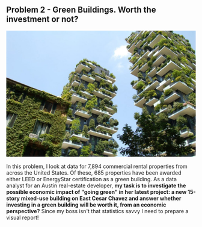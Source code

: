 ## Problem 2 - Green Buildings. Worth the investment or not?
![GreenBuildings](https://github.com/sagar-chadha/Coursework/blob/master/Repository_files/green%20buildings.jpeg) <br>

In this problem, I look at data for 7,894 commercial rental properties from across the United States. Of these, 685 properties have been awarded either LEED or EnergyStar certification as a green building. As a data analyst for an Austin real-estate developer, **my task is to investigate the possible economic impact of "going green" in her latest project: a new 15-story mixed-use building on East Cesar Chavez and answer whether investing in a green building will be worth it, from an economic perspective?** Since my boss isn't that statistics savvy I need to prepare a visual report!
